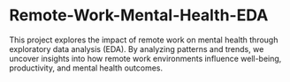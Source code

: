 # Remote-Work-Mental-Health-EDA
This project explores the impact of remote work on mental health through exploratory data analysis (EDA). By analyzing patterns and trends, we uncover insights into how remote work environments influence well-being, productivity, and mental health outcomes.
